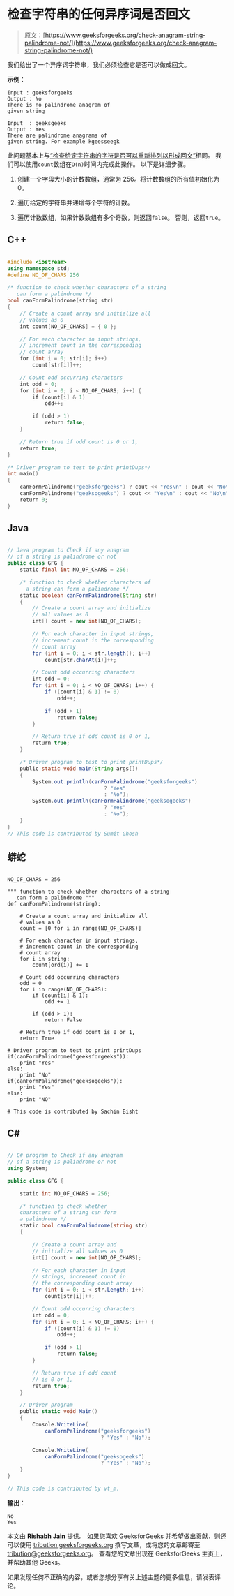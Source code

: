 # 检查字符串的任何异序词是否回文

> 原文：[https://www.geeksforgeeks.org/check-anagram-string-palindrome-not/](https://www.geeksforgeeks.org/check-anagram-string-palindrome-not/)

我们给出了一个异序词字符串，我们必须检查它是否可以做成回文。

**示例**：

```
Input : geeksforgeeks 
Output : No
There is no palindrome anagram of 
given string

Input  : geeksgeeks
Output : Yes
There are palindrome anagrams of
given string. For example kgeesseegk

```

此问题基本上与[“检查给定字符串的字符是否可以重新排列以形成回文”](https://www.geeksforgeeks.org/check-characters-given-string-can-rearranged-form-palindrome/)相同。 我们可以使用`count`数组在`O(n)`时间内完成此操作。 以下是详细步骤。

1.  创建一个字母大小的计数数组，通常为 256。将计数数组的所有值初始化为 0。

2.  遍历给定的字符串并递增每个字符的计数。

3.  遍历计数数组，如果计数数组有多个奇数，则返回`false`。 否则，返回`true`。

## C++

```cpp

#include <iostream>
using namespace std;
#define NO_OF_CHARS 256

/* function to check whether characters of a string
   can form a palindrome */
bool canFormPalindrome(string str)
{
    // Create a count array and initialize all
    // values as 0
    int count[NO_OF_CHARS] = { 0 };

    // For each character in input strings,
    // increment count in the corresponding
    // count array
    for (int i = 0; str[i]; i++)
        count[str[i]]++;

    // Count odd occurring characters
    int odd = 0;
    for (int i = 0; i < NO_OF_CHARS; i++) {
        if (count[i] & 1)
            odd++;

        if (odd > 1)
            return false;
    }

    // Return true if odd count is 0 or 1,
    return true;
}

/* Driver program to test to print printDups*/
int main()
{
    canFormPalindrome("geeksforgeeks") ? cout << "Yes\n" : cout << "No\n";
    canFormPalindrome("geeksogeeks") ? cout << "Yes\n" : cout << "No\n";
    return 0;
}

```

## Java

```java

// Java program to Check if any anagram
// of a string is palindrome or not
public class GFG {
    static final int NO_OF_CHARS = 256;

    /* function to check whether characters of
      a string can form a palindrome */
    static boolean canFormPalindrome(String str)
    {
        // Create a count array and initialize
        // all values as 0
        int[] count = new int[NO_OF_CHARS];

        // For each character in input strings,
        // increment count in the corresponding
        // count array
        for (int i = 0; i < str.length(); i++)
            count[str.charAt(i)]++;

        // Count odd occurring characters
        int odd = 0;
        for (int i = 0; i < NO_OF_CHARS; i++) {
            if ((count[i] & 1) != 0)
                odd++;

            if (odd > 1)
                return false;
        }

        // Return true if odd count is 0 or 1,
        return true;
    }

    /* Driver program to test to print printDups*/
    public static void main(String args[])
    {
        System.out.println(canFormPalindrome("geeksforgeeks")
                               ? "Yes"
                               : "No");
        System.out.println(canFormPalindrome("geeksogeeks")
                               ? "Yes"
                               : "No");
    }
}
// This code is contributed by Sumit Ghosh

```

## 蟒蛇

```

NO_OF_CHARS = 256

""" function to check whether characters of a string
   can form a palindrome """
def canFormPalindrome(string):

    # Create a count array and initialize all 
    # values as 0
    count = [0 for i in range(NO_OF_CHARS)]

    # For each character in input strings,
    # increment count in the corresponding
    # count array
    for i in string:
        count[ord(i)] += 1

    # Count odd occurring characters
    odd = 0
    for i in range(NO_OF_CHARS):
        if (count[i] & 1):
            odd += 1

        if (odd > 1):
            return False

    # Return true if odd count is 0 or 1, 
    return True

# Driver program to test to print printDups
if(canFormPalindrome("geeksforgeeks")):
    print "Yes"
else:
    print "No"
if(canFormPalindrome("geeksogeeks")):
    print "Yes"
else:
    print "NO"

# This code is contributed by Sachin Bisht

```

## C#

```cs

// C# program to Check if any anagram
// of a string is palindrome or not
using System;

public class GFG {

    static int NO_OF_CHARS = 256;

    /* function to check whether 
    characters of a string can form
    a palindrome */
    static bool canFormPalindrome(string str)
    {

        // Create a count array and
        // initialize all values as 0
        int[] count = new int[NO_OF_CHARS];

        // For each character in input
        // strings, increment count in
        // the corresponding count array
        for (int i = 0; i < str.Length; i++)
            count[str[i]]++;

        // Count odd occurring characters
        int odd = 0;
        for (int i = 0; i < NO_OF_CHARS; i++) {
            if ((count[i] & 1) != 0)
                odd++;

            if (odd > 1)
                return false;
        }

        // Return true if odd count
        // is 0 or 1,
        return true;
    }

    // Driver program
    public static void Main()
    {
        Console.WriteLine(
            canFormPalindrome("geeksforgeeks")
                              ? "Yes" : "No");

        Console.WriteLine(
            canFormPalindrome("geeksogeeks")
                              ? "Yes" : "No");
    }
}

// This code is contributed by vt_m.

```

**输出**：

```
No
Yes

```

本文由 **Rishabh Jain** 提供。 如果您喜欢 GeeksforGeeks 并希望做出贡献，则还可以使用 [tribution.geeksforgeeks.org](http://www.contribute.geeksforgeeks.org) 撰写文章，或将您的文章邮寄至 tribution@geeksforgeeks.org。 查看您的文章出现在 GeeksforGeeks 主页上，并帮助其他 Geeks。

如果发现任何不正确的内容，或者您​​想分享有关上述主题的更多信息，请发表评论。

